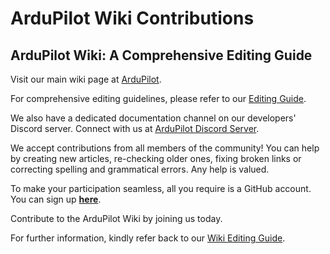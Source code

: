 # ArduPilot Wiki Contributions

## ArduPilot Wiki: A Comprehensive Editing Guide

Visit our main wiki page at [ArduPilot](https://ardupilot.org/ardupilot).

For comprehensive editing guidelines, please refer to our [Editing Guide](https://ardupilot.org/dev/docs/common-wiki_editing_guide.html).

We also have a dedicated documentation channel on our developers' Discord server. Connect with us at [ArduPilot Discord Server](https://ardupilot.org/discord).

We accept contributions from all members of the community! You can help by creating new articles, re-checking older ones, fixing broken links or correcting spelling and grammatical errors. Any help is valued.

To make your participation seamless, all you require is a GitHub account. You can sign up [__here__](https://github.com/join).

Contribute to the ArduPilot Wiki by joining us today.

For further information, kindly refer back to our [Wiki Editing Guide](https://ardupilot.org/dev/docs/common-wiki_editing_guide.html).
